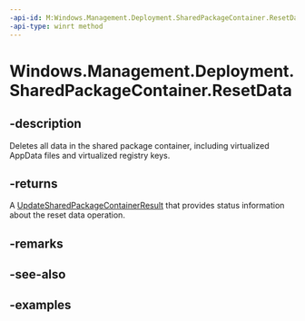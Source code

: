 ```yaml
---
-api-id: M:Windows.Management.Deployment.SharedPackageContainer.ResetData
-api-type: winrt method
---
```


# Windows.Management.Deployment.SharedPackageContainer.ResetData

<!--
public Windows.Management.Deployment.UpdateSharedPackageContainerResult ResetData ();
-->


## -description

Deletes all data in the shared package container, including virtualized AppData files and virtualized registry keys. 

## -returns

A [UpdateSharedPackageContainerResult](updatesharedpackagecontainerresult.md) that provides status information about the reset data operation.

## -remarks

## -see-also

## -examples


